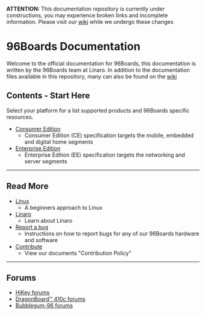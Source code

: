 **ATTENTION:** This documentation repository is currently under constructions, you may experience broken links and incomplete information. Please visit our [wiki](https://github.com/96boards/documentation/wiki) while we undergo these changes

# 96Boards Documentation

Welcome to the official documentation for 96Boards, this documentation is written by the 96Boards team at Linaro. In addition to the documentation files available in this repository,
many can also be found on the [wiki](https://github.com/96boards/documentation/wiki)

## Contents - Start Here

Select your platform for a list supported products and 96Boards specific resources. 

- [Consumer Edition](https://github.com/96boards/documentation/tree/master/ConsumerEdition/README.md)
   - Consumer Edition (CE) specification targets the mobile, embedded and digital home segments
- [Enterprise Edition](https://github.com/96boards/documentation/blob/master/EnterpriseEdition/README.md)
   - Enterprise Edition (EE) specification targets the networking and server segments


***

## Read More

- [Linux]()
   - A beginners approach to Linux
- [Linaro]()
   - Learn about Linaro
- [Report a bug](https://github.com/96boards/documentation/blob/master/Report_a_bug.md)
   - Instructions on how to report bugs for any of our 96Boards hardware and software
- [Contribute]()
   - View our documents "Contribution Policy"

***

## Forums

- [HiKey forums](http://www.96boards.org/forums/forum/products/hikey/)
- [DragonBoard™ 410c forums](http://www.96boards.org/forums/forum/products/dragonboard410c/)
- [Bubblegum-96 forums](http://www.96boards.org/forums/forum/products/bubblegum96/)
